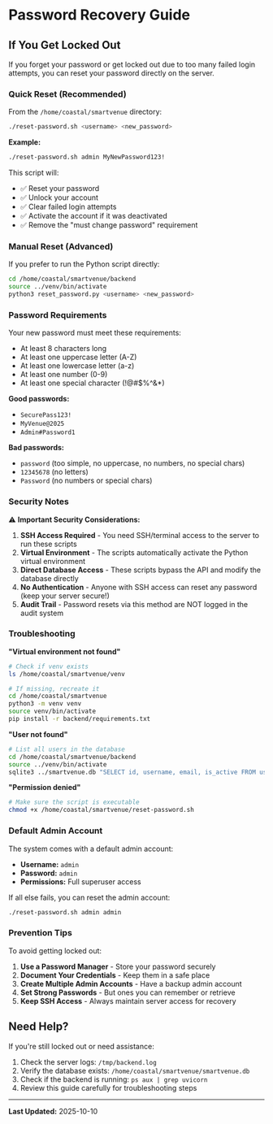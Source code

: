 # Password Recovery Guide

## If You Get Locked Out

If you forget your password or get locked out due to too many failed login attempts, you can reset your password directly on the server.

### Quick Reset (Recommended)

From the `/home/coastal/smartvenue` directory:

```bash
./reset-password.sh <username> <new_password>
```

**Example:**
```bash
./reset-password.sh admin MyNewPassword123!
```

This script will:
- ✅ Reset your password
- ✅ Unlock your account
- ✅ Clear failed login attempts
- ✅ Activate the account if it was deactivated
- ✅ Remove the "must change password" requirement

### Manual Reset (Advanced)

If you prefer to run the Python script directly:

```bash
cd /home/coastal/smartvenue/backend
source ../venv/bin/activate
python3 reset_password.py <username> <new_password>
```

### Password Requirements

Your new password must meet these requirements:
- At least 8 characters long
- At least one uppercase letter (A-Z)
- At least one lowercase letter (a-z)
- At least one number (0-9)
- At least one special character (!@#$%^&*)

**Good passwords:**
- `SecurePass123!`
- `MyVenue@2025`
- `Admin#Password1`

**Bad passwords:**
- `password` (too simple, no uppercase, no numbers, no special chars)
- `12345678` (no letters)
- `Password` (no numbers or special chars)

### Security Notes

⚠️ **Important Security Considerations:**

1. **SSH Access Required** - You need SSH/terminal access to the server to run these scripts
2. **Virtual Environment** - The scripts automatically activate the Python virtual environment
3. **Direct Database Access** - These scripts bypass the API and modify the database directly
4. **No Authentication** - Anyone with SSH access can reset any password (keep your server secure!)
5. **Audit Trail** - Password resets via this method are NOT logged in the audit system

### Troubleshooting

**"Virtual environment not found"**
```bash
# Check if venv exists
ls /home/coastal/smartvenue/venv

# If missing, recreate it
cd /home/coastal/smartvenue
python3 -m venv venv
source venv/bin/activate
pip install -r backend/requirements.txt
```

**"User not found"**
```bash
# List all users in the database
cd /home/coastal/smartvenue/backend
source ../venv/bin/activate
sqlite3 ../smartvenue.db "SELECT id, username, email, is_active FROM users;"
```

**"Permission denied"**
```bash
# Make sure the script is executable
chmod +x /home/coastal/smartvenue/reset-password.sh
```

### Default Admin Account

The system comes with a default admin account:
- **Username:** `admin`
- **Password:** `admin`
- **Permissions:** Full superuser access

If all else fails, you can reset the admin account:
```bash
./reset-password.sh admin admin
```

### Prevention Tips

To avoid getting locked out:

1. **Use a Password Manager** - Store your password securely
2. **Document Your Credentials** - Keep them in a safe place
3. **Create Multiple Admin Accounts** - Have a backup admin account
4. **Set Strong Passwords** - But ones you can remember or retrieve
5. **Keep SSH Access** - Always maintain server access for recovery

## Need Help?

If you're still locked out or need assistance:

1. Check the server logs: `/tmp/backend.log`
2. Verify the database exists: `/home/coastal/smartvenue/smartvenue.db`
3. Check if the backend is running: `ps aux | grep uvicorn`
4. Review this guide carefully for troubleshooting steps

---

**Last Updated:** 2025-10-10
